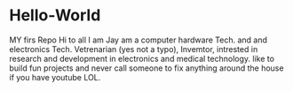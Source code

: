 # Hello-World
MY firs Repo
Hi to all I am Jay am a computer hardware Tech. and and electronics Tech. Vetrenarian (yes not a typo), Invemtor, intrested in research and development in electronics and medical technology. like to build fun projects and never call someone to fix anything around the house if you have youtube LOL. 
